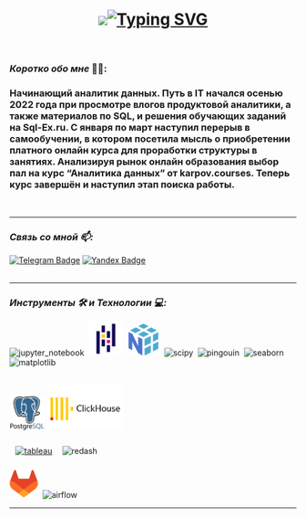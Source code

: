 <h1 align="center"><img src="https://github.com/blackcater/blackcater/raw/main/images/Hi.gif" height="50"/><a href="https://git.io/typing-svg"><img src="https://readme-typing-svg.demolab.com?font=Fira+Code&weight=100&size=30&pause=10&color=0294FF&center=true&vCenter=true&width=700&lines=%D0%92%D1%81%D0%B5%D0%BC+%D0%BF%D1%80%D0%B8%D0%B2%D0%B5%D1%82%2C+%D0%BC%D0%B5%D0%BD%D1%8F+%D0%B7%D0%BE%D0%B2%D1%83%D1%82+%D0%92%D0%BB%D0%B0%D0%B4%D0%B8%D0%BC%D0%B8%D1%80!" alt="Typing SVG" /></a></h1><br>

***<h3 align="left">Коротко обо мне*** 🕵️‍♂️:</h3>

<h3 align="left"> 
Начинающий аналитик данных. Путь в IT начался осенью 2022 года при просмотре влогов продуктовой аналитики, а также материалов по SQL, и решения обучающих заданий на Sql-Ex.ru. С января по март наступил перерыв в самообучении, в котором посетила мысль о приобретении платного онлайн курса для проработки структуры в занятиях. Анализируя рынок онлайн образования выбор пал на курс “Аналитика данных” от karpov.courses. Теперь курс завершён и наступил этап поиска работы.</h3><br>

---
***<h3 align="left">Связь со мной 📫:</h3>*** 

[![Telegram Badge](https://img.shields.io/badge/-IvanoVladimir-blue?style=flat&logo=Telegram&logoColor=white)](https://t.me/IvanoVladimir28) 
[![Yandex Badge](https://img.shields.io/badge/-Yandex_mail-black?style=flat-square&labelColor=black&color=yellow)](mailto:volody28ivanov@yandex.ru)<br><br>

---
***<h3 align="left">Инструменты 🛠 и Технологии 💻:</h3>***

<div>
  <img src="https://upload.wikimedia.org/wikipedia/commons/3/38/Jupyter_logo.svg" title="jupyter_notebook" alt="jupyter_notebook"  height="57"/>&nbsp
  <img src="https://raw.githubusercontent.com/devicons/devicon/2ae2a900d2f041da66e950e4d48052658d850630/icons/pandas/pandas-original.svg" title="pandas" alt="pandas" width="60" height="60"/>
  <img href="https://numpy.org/" target="_blank" rel="noreferrer"> <img src="https://raw.githubusercontent.com/devicons/devicon/master/icons/numpy/numpy-original.svg" title="numpy" alt="numpy" width="57" height="57"/>&nbsp
  <img src="https://scipy.org/images/logo.svg" title="scipy" alt="scipy" width="60" height="60"/>&nbsp
  <img src="https://pingouin-stats.org/build/html/_static/pingouin.png" title="pingouin" alt="pingouin" width="57" height="57"/>&nbsp
  <img src="https://seaborn.pydata.org/_images/logo-mark-lightbg.svg" title="seaborn" alt="seaborn" width="62" height="62"/>&nbsp
  <img src="https://matplotlib.org/stable/_images/sphx_glr_logos2_001.png" title="matplotlib" alt="matplotlib" width="55" height="55"/>&nbsp
</a> <p align="left"> <br>
  <img src="https://raw.githubusercontent.com/devicons/devicon/master/icons/postgresql/postgresql-original-wordmark.svg" title="postgresql" alt="postgresql" width="62" height="62"/>
  <img src="https://raw.githubusercontent.com/ClickHouse/clickhouse-presentations/master/images/logo-200x120.png" title="clickHouse" alt="clickHouse" height="80"/>
</a> <p align="left"> 
  <a href="https://www.tableau.com/" target="_blank"><img style="margin: 10px" src="https://profilinator.rishav.dev/skills-assets/tableau.svg" title="tableau" alt="tableau" width="50 " /></a>&nbsp
  <img src="https://www.vectorlogo.zone/logos/redashio/redashio-icon.svg" title="redash" alt="redash"  height="50"/>&nbsp
</a> <p align="left">
  <img src="https://github.com/badges/shields/blob/master/logo/gitlab.svg" title="gitLab" alt="gitLab" width="50" /></a>&nbsp
  <img src="https://upload.wikimedia.org/wikipedia/commons/d/de/AirflowLogo.png" title="airflow" alt="airflow"  height="45"/>&nbsp
</div>

---
